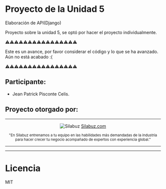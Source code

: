# Proyecto de la Unidad 5
Elaboración de API(Django)

Proyecto sobre la unidad 5, se optó por hacer el proyecto individualmente.

⚠⚠⚠⚠⚠⚠⚠⚠⚠⚠⚠⚠⚠⚠⚠⚠

Este es un avance, por favor considerar el código y lo que se ha avanzado. Aún no está acabado :(

⚠⚠⚠⚠⚠⚠⚠⚠⚠⚠⚠⚠⚠⚠⚠⚠


## Participante:
* Jean Patrick Pisconte Celis.


## Proyecto otorgado por:
<hr />
 <div align="center">

![Silabuz](https://uploads-ssl.webflow.com/6320941e9612f79b0e2f61b1/63209670562cf7eb6f31131a_silabuz-logo-rebrand-standar.png)
[Silabuz.com](https://www.silabuz.com)
  
<sup>"En Silabuz entrenamos a tu equipo en las habilidades más demandadas de la industria para hacer crecer tu negocio acompañado de expertos con experiencia global."</sup>
 </div>
<hr />


<hr />

# Licencia
MIT
